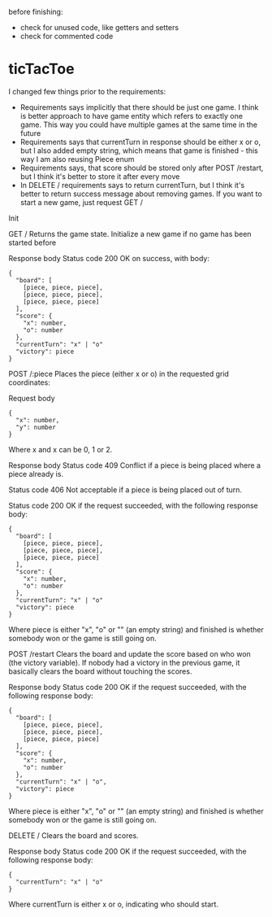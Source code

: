 before finishing:
- check for unused code, like getters and setters
- check for commented code

# ticTacToe

I changed few things prior to the requirements:
 - Requirements says implicitly that there should be just one game. I think is better approach to have game entity which refers to exactly one game. This way you could have multiple games at the same time in the future
 - Requirements says that currentTurn in response should be either x or o, but I also added empty string, which means that game is finished - this way I am also reusing Piece enum
 - Requirements says, that score should be stored only after POST /restart, but I think it's better to store it after every move
 - In DELETE / requirements says to return currentTurn, but I think it's better to return success message about removing games. If you want to start a new game, just request GET /

Init

GET /
Returns the game state. Initialize a new game if no game has been started before

Response body
Status code 200 OK on success, with body:

    {
      "board": [
        [piece, piece, piece],
        [piece, piece, piece],
        [piece, piece, piece]
      ],
      "score": {
        "x": number,
        "o": number
      },
      "currentTurn": "x" | "o"
      "victory": piece
    }

POST /:piece
Places the piece (either x or o) in the requested grid coordinates:

Request body

    {
      "x": number,
      "y": number
    }

Where x and x can be 0, 1 or 2.

Response body
Status code 409 Conflict if a piece is being placed where a piece already is.

Status code 406 Not acceptable if a piece is being placed out of turn.

Status code 200 OK if the request succeeded, with the following response body:

    {
      "board": [
        [piece, piece, piece],
        [piece, piece, piece],
        [piece, piece, piece]
      ],
      "score": {
        "x": number,
        "o": number
      },
      "currentTurn": "x" | "o"
      "victory": piece
    }

Where piece is either "x", "o" or "" (an empty string) and finished is whether somebody won or the game is still going on.

POST /restart
Clears the board and update the score based on who won (the victory variable). If nobody had a victory in the previous game, it basically clears the board without touching the scores.

Response body
Status code 200 OK if the request succeeded, with the following response body:

    {
      "board": [
        [piece, piece, piece],
        [piece, piece, piece],
        [piece, piece, piece]
      ],
      "score": {
        "x": number,
        "o": number
      },
      "currentTurn": "x" | "o",
      "victory": piece
    }

Where piece is either "x", "o" or "" (an empty string) and finished is whether somebody won or the game is still going on.

DELETE /
Clears the board and scores.

Response body
Status code 200 OK if the request succeeded, with the following response body:

    {
      "currentTurn": "x" | "o"
    }

Where currentTurn is either x or o, indicating who should start.